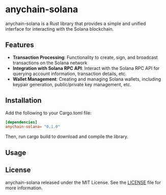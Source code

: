 # anychain-solana

anychain-solana is a Rust library that provides a simple and unified interface for interacting with the Solana
blockchain.

## Features

- **Transaction Processing**: Functionality to create, sign, and broadcast transactions on the Solana network
- **Integration with Solana RPC API**: Interact with the Solana RPC API for querying account information, transaction
  details, etc.
- **Wallet Management**: Creating and managing Solana wallets, including keypair
  generation, public/private key management, etc.

## Installation

Add the following to your Cargo.toml file:

```toml
[dependencies]
anychain-solana= "0.1.0"
```

Then, run cargo build to download and compile the library.

## Usage

## License

anychain-solana released under the MIT License. See the [LICENSE](LICENSE) file for more information. 